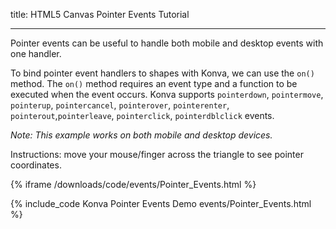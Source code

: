 title: HTML5 Canvas Pointer Events Tutorial

---

Pointer events can be useful to handle both mobile and desktop events with one handler.

To bind pointer event handlers to shapes with Konva, we can use the `on()` method.
The `on()` method requires an event type and a function to be executed when the event occurs.
Konva supports `pointerdown`, `pointermove`, `pointerup`, `pointercancel`, `pointerover`, `pointerenter`, `pointerout`,`pointerleave`, `pointerclick`, `pointerdblclick` events.

_Note: This example works on both mobile and desktop devices._

Instructions: move your mouse/finger across the triangle to see pointer coordinates.

{% iframe /downloads/code/events/Pointer_Events.html %}

{% include_code Konva Pointer Events Demo events/Pointer_Events.html %}
